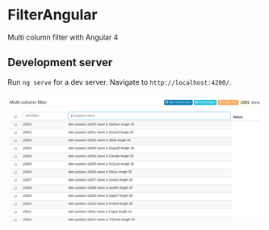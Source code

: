 # FilterAngular

Multi column filter with Angular 4


## Development server

Run `ng serve` for a dev server. Navigate to `http://localhost:4200/`. 

![alt text](https://github.com/lelodois/angular-filter/blob/master/multi-filter.png)



